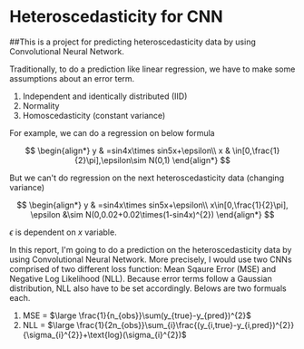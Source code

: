 # Heteroscedasticity for CNN
##This is a project for predicting heteroscedasticity data by using Convolutional Neural Network.

Traditionally, to do a prediction like linear regression, we have to make some assumptions about an error term.
1. Independent and identically distributed (IID)
2. Normality
3. Homoscedasticity (constant variance)

For example, we can do a regression on below formula

$$
\begin{align*}
y & =sin4x\times sin5x+\epsilon\\
x & \in[0,\frac{1}{2}\pi],\epsilon\sim N(0,1)
\end{align*}
$$


But we can't do regression on the next heteroscedasticity data (changing variance) 

$$
\begin{align*}
y & =sin4x\times sin5x+\epsilon\\
x\in[0,\frac{1}{2}\pi], \epsilon &\sim N(0,0.02+0.02\times(1-sin4x)^{2})
\end{align*}
$$

$\epsilon$ is dependent on $x$ variable.

In this report, I'm going to do a prediction on the heteroscedasticity data by using Convolutional Neural Network.
More precisely, I would use two CNNs comprised of two different loss function: Mean Sqaure Error (MSE) and Negative Log Likelihood (NLL). Because error terms follow a Gaussian distribution, NLL also have to be set accordingly. Belows are two formuals each.

1. MSE = $\large \frac{1}{n_{obs}}\sum(y_{true}-y_{pred})^{2}$
2. NLL = $\large \frac{1}{2n_{obs}}\sum_{i}\frac{(y_{i,true}-y_{i,pred})^{2}}{\sigma_{i}^{2}}+\text{log}(\sigma_{i}^{2})$
